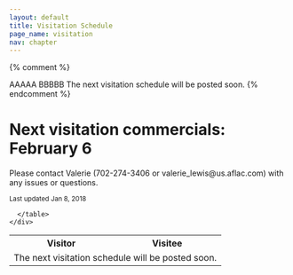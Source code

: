 ```yaml
---
layout: default
title: Visitation Schedule
page_name: visitation
nav: chapter
---
```

{% comment %}
  <tr>
    <td data-th="Vistor">AAAAA</td>
    <td data-th="Visitee">BBBBB</td>
  </tr>
  
  <tr>
    <td colspan="2">The next visitation schedule will be posted soon.</td>
  </tr>
{% endcomment %}

<div class="container margin-b-30">
  <div class="wide_banner">
    <h1>Next visitation commercials: February 6</h1>
</div>
  <div class="row">
    <div class="col-md-6 col-md-offset-3">
      <p>Please contact Valerie (702-274-3406 or valerie_lewis@us.aflac.com) with any issues or questions. </p>
      <small>Last updated Jan 8, 2018</small>
      <table class="rwd-table">
        <tr>
          <th>Visitor</th>
          <th>Visitee</th>
        </tr>
        <tr>
          <td colspan="2">The next visitation schedule will be posted soon.</td>
        </tr>
<!--
        <tr>
          <td data-th="Vistor">Alesa F.</td>
          <td data-th="Visitee">Kim V.</td>
        </tr>
        <tr>
          <td data-th="Vistor">Fred T.</td>
          <td data-th="Visitee">Mari M.</td>
        </tr>
        <tr>
          <td data-th="Vistor">Kim V.</td>
          <td data-th="Visitee">Ryan G.</td>
        </tr>
        <tr>
          <td data-th="Vistor">Bill H.</td>
          <td data-th="Visitee">Cheryl R.</td>
        </tr>
        <tr>
          <td data-th="Vistor">Cheryl R.</td>
          <td data-th="Visitee">Sonya T.</td>
        </tr>
        <tr>
          <td data-th="Vistor">Joe D.</td>
          <td data-th="Visitee">Fany S.</td>
        </tr>
        <tr>
          <td data-th="Vistor">Larry R.</td>
          <td data-th="Visitee">Kelly G.</td>
        </tr>
        <tr>
          <td data-th="Vistor">Kelly G.</td>
          <td data-th="Visitee">Bill H.</td>
        </tr>
        <tr>
          <td data-th="Vistor">Sonya T.</td>
          <td data-th="Visitee">Stephen S.</td>
        </tr>
        <tr>
          <td data-th="Vistor">Stefanie C.</td>
          <td data-th="Visitee">Jarrod C.</td>
        </tr>
        <tr>
          <td data-th="Vistor">Valerie L.</td>
          <td data-th="Visitee">Larry R.</td>
        </tr>
        <tr>
          <td data-th="Vistor">Mari M.</td>
          <td data-th="Visitee">Paul T.</td>
        </tr>
        <tr>
          <td data-th="Vistor">Paul T.</td>
          <td data-th="Visitee">Stefanie C.</td>
        </tr>
        <tr>
          <td data-th="Vistor">Jarrod C.</td>
          <td data-th="Visitee">Joe D.</td>
        </tr>
        <tr>
          <td data-th="Vistor">Ryan G.</td>
          <td data-th="Visitee">Alesa F.</td>
        </tr>
        <tr>
          <td data-th="Vistor">Stephen S.</td>
          <td data-th="Visitee">Fred T.</td>
        </tr>
        <tr>
          <td data-th="Vistor">Fany S.</td>
          <td data-th="Visitee">Valerie L.</td>
        </tr>
-->
        
      </table>
    </div>
  </div>
</div>